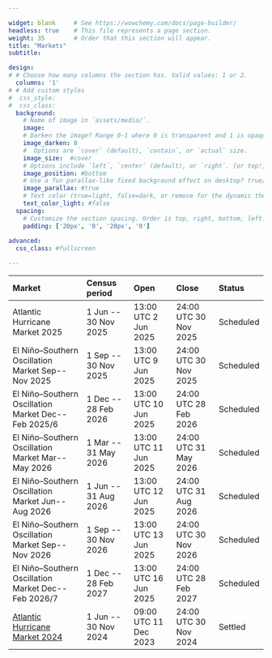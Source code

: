 ```yaml
---

widget: blank     # See https://wowchemy.com/docs/page-builder/
headless: true    # This file represents a page section.
weight: 35        # Order that this section will appear.
title: "Markets"
subtitle: 

design:
# # Choose how many columns the section has. Valid values: 1 or 2.
  columns: '1'
# # Add custom styles
#  css_style:
#  css_class:
  background:
    # Name of image in `assets/media/`.
    image: 
    # Darken the image? Range 0-1 where 0 is transparent and 1 is opaque.
    image_darken: 0
    #  Options are `cover` (default), `contain`, or `actual` size.
    image_size:  #cover
    # Options include `left`, `center` (default), or `right`. [or top!]
    image_position: #bottom
    # Use a fun parallax-like fixed background effect on desktop? true/false
    image_parallax: #true
    # Text color (true=light, false=dark, or remove for the dynamic theme color).
    text_color_light: #false
  spacing:
    # Customize the section spacing. Order is top, right, bottom, left.
    padding: ['20px', '0', '20px', '0']
    
advanced:    
  css_class: #fullscreen 

---
```

<div align="center">

| Market                                            | Census period        | Open                   | Close       | Status    |
|:---                                               |:---                  |:---                    |:---         |:---       | 
|Atlantic Hurricane Market 2025                     | 1 Jun -- 30 Nov 2025 | 13:00 UTC 2 Jun 2025  | 24:00 UTC 30 Nov 2025 | Scheduled |
|El Niño–Southern Oscillation Market Sep--Nov 2025  | 1 Sep -- 30 Nov 2025 | 13:00 UTC 9 Jun 2025  | 24:00 UTC 30 Nov 2025 | Scheduled |
|El Niño–Southern Oscillation Market Dec--Feb 2025/6| 1 Dec -- 28 Feb 2026 | 13:00 UTC 10 Jun 2025 | 24:00 UTC 28 Feb 2026 | Scheduled |
|El Niño–Southern Oscillation Market Mar--May 2026  | 1 Mar -- 31 May 2026 | 13:00 UTC 11 Jun 2025 | 24:00 UTC 31 May 2026 | Scheduled |
|El Niño–Southern Oscillation Market Jun--Aug 2026  | 1 Jun -- 31 Aug 2026 | 13:00 UTC 12 Jun 2025 | 24:00 UTC 31 Aug 2026 | Scheduled |
|El Niño–Southern Oscillation Market Sep--Nov 2026  | 1 Sep -- 30 Nov 2026 | 13:00 UTC 13 Jun 2025 | 24:00 UTC 30 Nov 2026 | Scheduled |
|El Niño–Southern Oscillation Market Dec--Feb 2026/7| 1 Dec -- 28 Feb 2027 | 13:00 UTC 16 Jun 2025 | 24:00 UTC 28 Feb 2027 | Scheduled |
| [Atlantic Hurricane Market 2024](/market/cahm24/) | 1 Jun -- 30 Nov 2024 | 09:00 UTC 11 Dec 2023 | 24:00 UTC 30 Nov 2024 | Settled |

</div>


